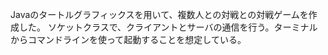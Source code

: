 Javaのタートルグラフィックスを用いて、複数人との対戦との対戦ゲームを作成した。
ソケットクラスで、クライアントとサーバの通信を行う。ターミナルからコマンドラインを使って起動することを想定している。
